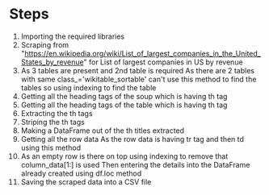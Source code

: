 # Steps
1. Importing the required libraries
2. Scraping from "https://en.wikipedia.org/wiki/List_of_largest_companies_in_the_United_States_by_revenue" for List of largest companies in US by revenue
3. As 3 tables are present and 2nd table is required
    As there are 2 tables with same class_='wikitable_sortable' can't use this method to find the tables so using indexing to find the table
4. Getting all the heading tags of the soup which is having th tag
5. Getting all the heading tags of the table which is having th tag
6. Extracting the th tags
7. Striping the th tags
8. Making a DataFrame out of the th titles extracted
9. Getting all the row data As the row data is having tr tag and then td using this method
10. As an empty row is there on top using indexing to remove that
    column_data[1:] is used
    Then entering the details into the DataFrame already created using df.loc method
11. Saving the scraped data into a CSV file
